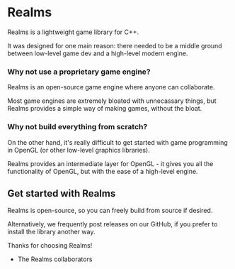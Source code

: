 # Realms

Realms is a lightweight game library for C++.

It was designed for one main reason: there needed to be a middle ground between low-level game dev and a high-level modern engine.

### Why not use a proprietary game engine?

Realms is an open-source game engine where anyone can collaborate.

Most game engines are extremely bloated with unnecassary things, but Realms provides a simple way of making games, without the bloat.

### Why not build everything from scratch?

On the other hand, it's really difficult to get started with game programming in OpenGL (or other low-level graphics libraries).

Realms provides an intermediate layer for OpenGL - it gives you all the functionality of OpenGL, but with the ease of a high-level engine.

## Get started with Realms

Realms is open-source, so you can freely build from source if desired.

Alternatively, we frequently post releases on our GitHub, if you prefer to install the library another way.

Thanks for choosing Realms!

- The Realms collaborators

